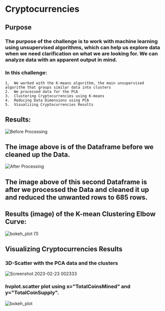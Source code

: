 # Cryptocurrencies
## Purpose

### The purpose of the challenge is to work with machine learning using unsupervised algorithms, which can help us explore data when we need clarification on what we are looking for.  We can analyze data with an apparent output in mind.

### In this challenge:

    1.	We worked with the K-means algorithm, the main unsupervised algorithm that groups similar data into clusters          
    2.	We processed data for the PCA    
    3.	Clustering Cryptocurrencies using K-means    
    4.	Reducing Data Dimensions using PCA    
    5.	Visualizing Cryptocurrencies Results    
    
## Results:
    
![Before Processing](https://user-images.githubusercontent.com/114379268/220987195-95562e67-a6de-4c70-a086-33adb9787c9f.png)
   
## The image above is of the Dataframe before we cleaned up the Data. 
   
   
![After Processing](https://user-images.githubusercontent.com/114379268/220987537-be4e15cc-2b73-49e3-9d07-39df7a006e62.png)

## The image above of this second Dataframe is after we processed the Data and cleaned it up and reduced the unwanted rows to 685 rows.

## Results (image) of the K-mean Clustering Elbow Curve:

![bokeh_plot (1)](https://user-images.githubusercontent.com/114379268/220988992-bd32cf79-d7f8-4c93-a36a-6c28e74d4590.png)

## Visualizing Cryptocurrencies Results
### 3D-Scatter with the PCA data and the clusters

![Screenshot 2023-02-23 002333](https://user-images.githubusercontent.com/114379268/220989869-649b8358-2d42-48fe-bf68-367212f67570.png)

### hvplot.scatter plot using x="TotalCoinsMined" and y="TotalCoinSupply".

![bokeh_plot](https://user-images.githubusercontent.com/114379268/220990063-fad0a191-40ba-441f-aa08-d537efe60925.png)




    
